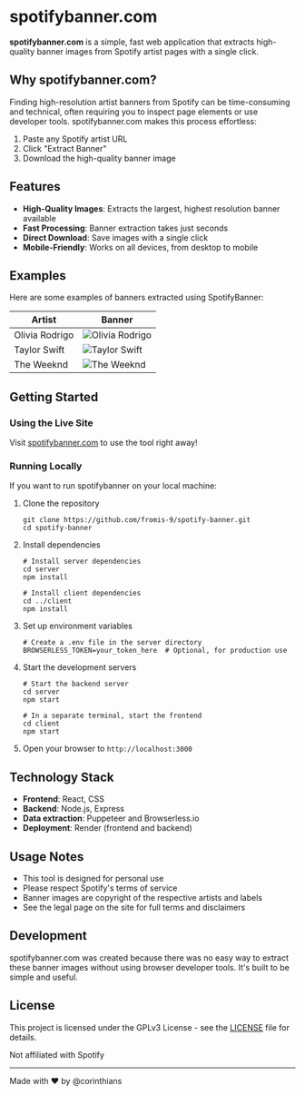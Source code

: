 # spotifybanner.com

**spotifybanner.com** is a simple, fast web application that extracts high-quality banner images from Spotify artist pages with a single click.

## Why spotifybanner.com?

Finding high-resolution artist banners from Spotify can be time-consuming and technical, often requiring you to inspect page elements or use developer tools. spotifybanner.com makes this process effortless:

1. Paste any Spotify artist URL
2. Click "Extract Banner"
3. Download the high-quality banner image

## Features

- **High-Quality Images**: Extracts the largest, highest resolution banner available
- **Fast Processing**: Banner extraction takes just seconds
- **Direct Download**: Save images with a single click
- **Mobile-Friendly**: Works on all devices, from desktop to mobile

## Examples

Here are some examples of banners extracted using SpotifyBanner:

| Artist         | Banner |
|----------------|--------|
| Olivia Rodrigo | ![Olivia Rodrigo](https://image-cdn-ak.spotifycdn.com/image/ab67618600000194b9e08cd875ff2a0f8ad0c334) |
| Taylor Swift   | ![Taylor Swift](https://image-cdn-ak.spotifycdn.com/image/ab67618600000194632d765bdc111e40acbfab19) |
| The Weeknd     | ![The Weeknd](https://image-cdn-fa.spotifycdn.com/image/ab6761860000019406f7730314d8eff6663d6918) |

## Getting Started

### Using the Live Site

Visit [spotifybanner.com](https://spotifybanner.com) to use the tool right away!

### Running Locally

If you want to run spotifybanner on your local machine:

1. Clone the repository
   ```
   git clone https://github.com/fromis-9/spotify-banner.git
   cd spotify-banner
   ```

2. Install dependencies
   ```
   # Install server dependencies
   cd server
   npm install

   # Install client dependencies
   cd ../client
   npm install
   ```

3. Set up environment variables
   ```
   # Create a .env file in the server directory
   BROWSERLESS_TOKEN=your_token_here  # Optional, for production use
   ```

4. Start the development servers
   ```
   # Start the backend server
   cd server
   npm start

   # In a separate terminal, start the frontend
   cd client
   npm start
   ```

5. Open your browser to `http://localhost:3000`

## Technology Stack

- **Frontend**: React, CSS
- **Backend**: Node.js, Express
- **Data extraction**: Puppeteer and Browserless.io
- **Deployment**: Render (frontend and backend)

## Usage Notes

- This tool is designed for personal use
- Please respect Spotify's terms of service
- Banner images are copyright of the respective artists and labels
- See the legal page on the site for full terms and disclaimers

## Development

spotifybanner.com was created because there was no easy way to extract these banner images without using browser developer tools. It's built to be simple and useful.

## License

This project is licensed under the GPLv3 License - see the [LICENSE](LICENSE) file for details.

Not affiliated with Spotify

---

Made with ❤️ by @corinthians
